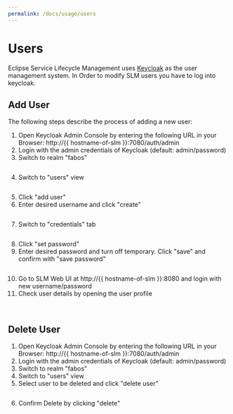 ```yaml
---
permalink: /docs/usage/users
---
```


# Users

Eclipse Service Lifecycle Management uses [Keycloak](https://www.keycloak.org/) as the user management system.
In Order to modify SLM users you have to log into keycloak.

## Add User

The following steps describe the process of adding a new user:

1. Open Keycloak Admin Console by entering the following URL in your Browser: http://{{ hostname-of-slm }}:7080/auth/admin
2. Login with the admin credentials of Keycloak (default: admin/password)
3. Switch to realm "fabos"

<img :src="$withBase('/img/figures/use/user-add-1.png')">

4. Switch to "users" view

<img :src="$withBase('/img/figures/use/user-add-2.png')">

5. Click "add user"
6. Enter desired username and click "create"

<img :src="$withBase('/img/figures/use/user-add-3.png')">

7. Switch to "credentials" tab

<img :src="$withBase('/img/figures/use/user-add-4.png')">

8. Click "set password"
9. Enter desired password and turn off temporary. Click "save" and confirm with "save password"

<img :src="$withBase('/img/figures/use/user-add-5.png')">

10. Go to SLM Web UI at http://{{ hostname-of-slm }}:8080 and login with new username/password
11. Check user details by opening the user profile

<img :src="$withBase('/img/figures/use/user-add-6.png')">

<img :src="$withBase('/img/figures/use/user-add-7.png')">

## Delete User

1. Open Keycloak Admin Console by entering the following URL in your Browser: http://{{ hostname-of-slm }}:7080/auth/admin
2. Login with the admin credentials of Keycloak (default: admin/password)
3. Switch to realm "fabos"
4. Switch to "users" view
5. Select user to be deleted and click "delete user"

<img :src="$withBase('/img/figures/use/user-delete-1.png')">

6. Confirm Delete by clicking "delete"